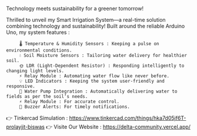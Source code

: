Technology meets sustainability for a greener tomorrow!

Thrilled to unveil my Smart Irrigation System—a real-time solution combining technology and sustainability! Built around the reliable Arduino Uno, my system features :

         🌡 Temperature & Humidity Sensors : Keeping a pulse on environmental conditions.
         💧 Soil Moisture Sensors : Tailoring water delivery for healthier soil.
         🌞 LDR (Light-Dependent Resistor) : Responding intelligently to changing light levels.
         ⚡ Relay Module : Automating water flow like never before.
         💡 LED Indicators : Keeping the system user-friendly and responsive.
         🚰 Water Pump Integration : Automatically delivering water to fields as per the soil’s needs.
         ⚡ Relay Module : For accurate control.
         🔔 Buzzer Alerts: For timely notifications.


👉 Tinkercad Simulation : https://www.tinkercad.com/things/hka7d05jf6T-prolayjit-biswas
👉 Visite Our Website : https://delta-community.vercel.app/


